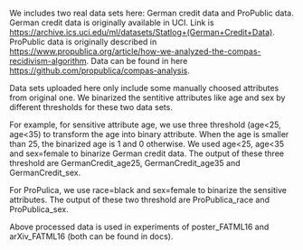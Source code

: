 We includes two real data sets here: German credit data and ProPublic data.
German credit data is originally available in UCI. Link is https://archive.ics.uci.edu/ml/datasets/Statlog+(German+Credit+Data).
ProPublic data is originally described in https://www.propublica.org/article/how-we-analyzed-the-compas-recidivism-algorithm. Data can be found in here https://github.com/propublica/compas-analysis.

Data sets uploaded here only include some manually choosed attributes from original one. We binarized the sentitive attributes like age and sex by different thresholds for these two data sets.

For example, for sensitive attribute age, we use three threshold (age<25, age<35) to transform the age into binary attribute. When the age is smaller than 25, the binarized age is 1 and 0 otherwise. We used age<25, age<35 and sex=female to binarize German credit data. The output of these three threshold are GermanCredit_age25, GermanCredit_age35 and GermanCredit_sex.

For ProPulica, we use race=black and sex=female to binarize the sensitive attributes. The output of these two threshold are ProPublica_race and ProPublica_sex. 


Above processed data is used in experiments of poster_FATML16 and arXiv_FATML16 (both can be found in docs).
